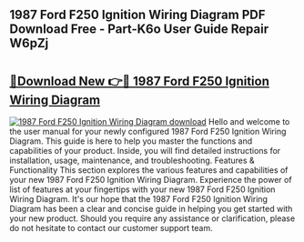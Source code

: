 ## 1987 Ford F250 Ignition Wiring Diagram PDF Download Free - Part-K6o User Guide Repair W6pZj

# <h2><a href="http://dfmyva.blite.top/?on=1987+Ford+F250+Ignition+Wiring+Diagram">🔗Download New 👉🔴 1987 Ford F250 Ignition Wiring Diagram</a></h2>

[![1987 Ford F250 Ignition Wiring Diagram download](https://i.imgur.com/lujVjoI.png)](http://dfmyva.blite.top/?on=1987+Ford+F250+Ignition+Wiring+Diagram)
Hello and welcome to the user manual for your newly configured 1987 Ford F250 Ignition Wiring Diagram. This guide is here to help you master the functions and capabilities of your product. Inside, you will find detailed instructions for installation, usage, maintenance, and troubleshooting. Features & Functionality This section explores the various features and capabilities of your new 1987 Ford F250 Ignition Wiring Diagram. Experience the power of list of features at your fingertips with your new 1987 Ford F250 Ignition Wiring Diagram. It's our hope that the 1987 Ford F250 Ignition Wiring Diagram has been a clear and concise guide in helping you get started with your new product. Should you require any assistance or clarification, please do not hesitate to contact our customer support team.
